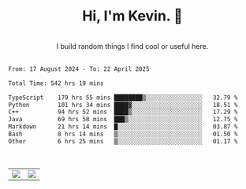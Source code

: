 <!--
**kevin-pek/kevin-pek** is a ✨ _special_ ✨ repository because its `README.md` (this file) appears on your GitHub profile.

Here are some ideas to get you started:

- 🔭 I’m currently working on ...
- 🌱 I’m currently learning ...
- 👯 I’m looking to collaborate on ...
- 🤔 I’m looking for help with ...
- 💬 Ask me about ...
- 📫 How to reach me: ...
- 😄 Pronouns: ...
- ⚡ Fun fact: ...
-->
<div align="center">
  <h1>Hi, I'm Kevin. 👋</h1>
  <br />
  I build random things I find cool or useful here.
</div>
<br />
<!--START_SECTION:waka-->

```txt
From: 17 August 2024 - To: 22 April 2025

Total Time: 542 hrs 19 mins

TypeScript    179 hrs 55 mins ████████▒░░░░░░░░░░░░░░░░   32.79 %
Python        101 hrs 34 mins ████▓░░░░░░░░░░░░░░░░░░░░   18.51 %
C++           94 hrs 52 mins  ████▒░░░░░░░░░░░░░░░░░░░░   17.29 %
Java          69 hrs 58 mins  ███▒░░░░░░░░░░░░░░░░░░░░░   12.75 %
Markdown      21 hrs 14 mins  █░░░░░░░░░░░░░░░░░░░░░░░░   03.87 %
Bash          8 hrs 14 mins   ▒░░░░░░░░░░░░░░░░░░░░░░░░   01.50 %
Other         6 hrs 25 mins   ▒░░░░░░░░░░░░░░░░░░░░░░░░   01.17 %
```

<!--END_SECTION:waka-->
<br />
<table width="100%">
  <tr>
    <td align="left" width="50%">
      <img src="https://github-readme-stats-kevin-pek.vercel.app/api?username=kevin-pek&include_all_commits=true&count_private=true&theme=rose_pine" />
    </td>
    <td align="right" width="50%">
      <img src="https://github-readme-stats-kevin-pek.vercel.app/api/top-langs?username=kevin-pek&langs_count=10&hide_progress=true&theme=rose_pine" />
    </td>
  </tr>
</table>
